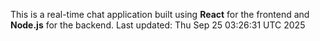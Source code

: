 This is a real-time chat application built using **React** for the frontend and **Node.js** for the backend.
Last updated: Thu Sep 25 03:26:31 UTC 2025
